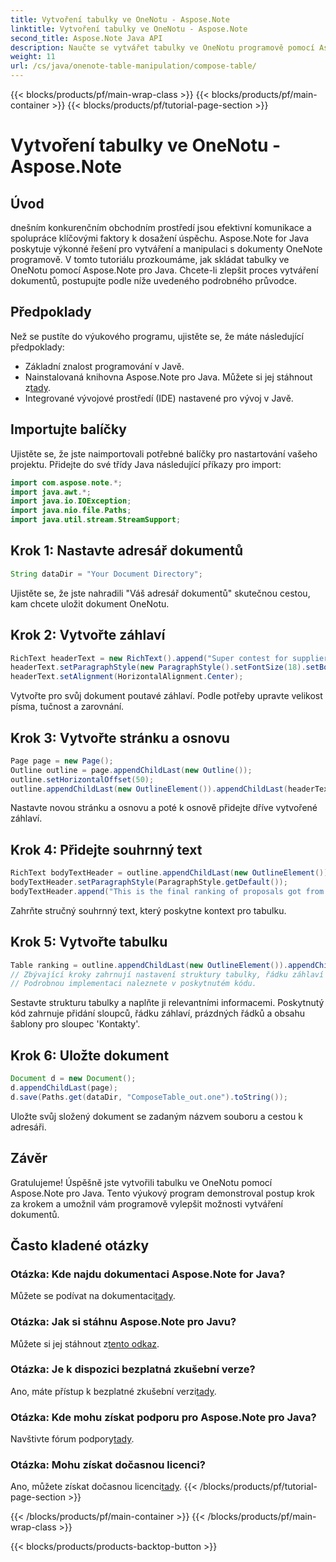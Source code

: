 ```yaml
---
title: Vytvoření tabulky ve OneNotu - Aspose.Note
linktitle: Vytvoření tabulky ve OneNotu - Aspose.Note
second_title: Aspose.Note Java API
description: Naučte se vytvářet tabulky ve OneNotu programově pomocí Aspose.Note pro Java. Návod krok za krokem pro efektivní tvorbu dokumentů.
weight: 11
url: /cs/java/onenote-table-manipulation/compose-table/
---
```


{{< blocks/products/pf/main-wrap-class >}}
{{< blocks/products/pf/main-container >}}
{{< blocks/products/pf/tutorial-page-section >}}

# Vytvoření tabulky ve OneNotu - Aspose.Note

## Úvod
dnešním konkurenčním obchodním prostředí jsou efektivní komunikace a spolupráce klíčovými faktory k dosažení úspěchu. Aspose.Note for Java poskytuje výkonné řešení pro vytváření a manipulaci s dokumenty OneNote programově. V tomto tutoriálu prozkoumáme, jak skládat tabulky ve OneNotu pomocí Aspose.Note pro Java. Chcete-li zlepšit proces vytváření dokumentů, postupujte podle níže uvedeného podrobného průvodce.
## Předpoklady
Než se pustíte do výukového programu, ujistěte se, že máte následující předpoklady:
- Základní znalost programování v Javě.
-  Nainstalovaná knihovna Aspose.Note pro Java. Můžete si jej stáhnout z[tady](https://releases.aspose.com/note/java/).
- Integrované vývojové prostředí (IDE) nastavené pro vývoj v Javě.
## Importujte balíčky
Ujistěte se, že jste naimportovali potřebné balíčky pro nastartování vašeho projektu. Přidejte do své třídy Java následující příkazy pro import:
```java
import com.aspose.note.*;
import java.awt.*;
import java.io.IOException;
import java.nio.file.Paths;
import java.util.stream.StreamSupport;
```
## Krok 1: Nastavte adresář dokumentů
```java
String dataDir = "Your Document Directory";
```
Ujistěte se, že jste nahradili "Váš adresář dokumentů" skutečnou cestou, kam chcete uložit dokument OneNotu.
## Krok 2: Vytvořte záhlaví
```java
RichText headerText = new RichText().append("Super contest for suppliers.");
headerText.setParagraphStyle(new ParagraphStyle().setFontSize(18).setBold(true));
headerText.setAlignment(HorizontalAlignment.Center);
```
Vytvořte pro svůj dokument poutavé záhlaví. Podle potřeby upravte velikost písma, tučnost a zarovnání.
## Krok 3: Vytvořte stránku a osnovu
```java
Page page = new Page();
Outline outline = page.appendChildLast(new Outline());
outline.setHorizontalOffset(50);
outline.appendChildLast(new OutlineElement()).appendChildLast(headerText);
```
Nastavte novou stránku a osnovu a poté k osnově přidejte dříve vytvořené záhlaví.
## Krok 4: Přidejte souhrnný text
```java
RichText bodyTextHeader = outline.appendChildLast(new OutlineElement()).appendChildLast(new RichText());
bodyTextHeader.setParagraphStyle(ParagraphStyle.getDefault());
bodyTextHeader.append("This is the final ranking of proposals got from our suppliers.");
```
Zahrňte stručný souhrnný text, který poskytne kontext pro tabulku.
## Krok 5: Vytvořte tabulku
```java
Table ranking = outline.appendChildLast(new OutlineElement()).appendChildLast(new Table());
// Zbývající kroky zahrnují nastavení struktury tabulky, řádku záhlaví a přidání prázdných řádků.
// Podrobnou implementaci naleznete v poskytnutém kódu.
```
Sestavte strukturu tabulky a naplňte ji relevantními informacemi. Poskytnutý kód zahrnuje přidání sloupců, řádku záhlaví, prázdných řádků a obsahu šablony pro sloupec 'Kontakty'.
## Krok 6: Uložte dokument
```java
Document d = new Document();
d.appendChildLast(page);
d.save(Paths.get(dataDir, "ComposeTable_out.one").toString());
```
Uložte svůj složený dokument se zadaným názvem souboru a cestou k adresáři.
## Závěr
Gratulujeme! Úspěšně jste vytvořili tabulku ve OneNotu pomocí Aspose.Note pro Java. Tento výukový program demonstroval postup krok za krokem a umožnil vám programově vylepšit možnosti vytváření dokumentů.
## Často kladené otázky
### Otázka: Kde najdu dokumentaci Aspose.Note for Java?
 Můžete se podívat na dokumentaci[tady](https://reference.aspose.com/note/java/).
### Otázka: Jak si stáhnu Aspose.Note pro Javu?
 Můžete si jej stáhnout z[tento odkaz](https://releases.aspose.com/note/java/).
### Otázka: Je k dispozici bezplatná zkušební verze?
 Ano, máte přístup k bezplatné zkušební verzi[tady](https://releases.aspose.com/).
### Otázka: Kde mohu získat podporu pro Aspose.Note pro Java?
 Navštivte fórum podpory[tady](https://forum.aspose.com/c/note/28).
### Otázka: Mohu získat dočasnou licenci?
 Ano, můžete získat dočasnou licenci[tady](https://purchase.aspose.com/temporary-license/).
{{< /blocks/products/pf/tutorial-page-section >}}

{{< /blocks/products/pf/main-container >}}
{{< /blocks/products/pf/main-wrap-class >}}

{{< blocks/products/products-backtop-button >}}
